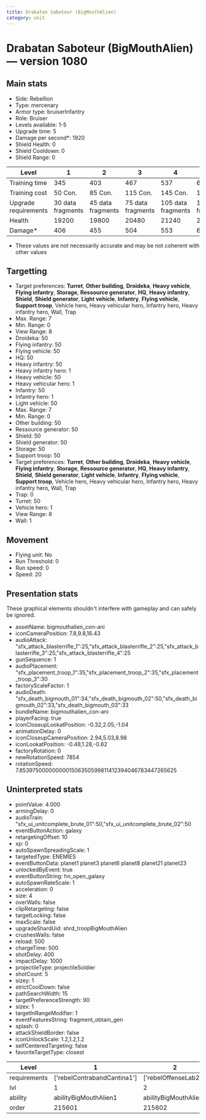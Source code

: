 ```yaml
---
title: Drabatan Saboteur (BigMouthAlien)
category: unit
---
```


# Drabatan Saboteur (BigMouthAlien) — version 1080

## Main stats

  * Side: Rebellion
  * Type: mercenary
  * Armor type: bruiserInfantry
  * Role: Bruiser
  * Levels available: 1-5
  * Upgrade time: 5
  * Damage per second*: 1920
  * Shield Health: 0
  * Shield Cooldown: 0
  * Shield Range: 0

|Level               |1                |2                |3                |4                 |5                 |
|--------------------|-----------------|-----------------|-----------------|------------------|------------------|
|Training time       |345              |403              |467              |537               |613               |
|Training cost       |50 Con.          |85 Con.          |115 Con.         |145 Con.          |175 Con.          |
|Upgrade requirements|30 data fragments|45 data fragments|75 data fragments|105 data fragments|135 data fragments|
|Health              |19200            |19800            |20480            |21240             |22080             |
|Damage*             |406              |455              |504              |553               |602               |

* These values are not necessarily accurate and may be not coherent with other values

## Targetting

  * Target preferences: **Turret**, **Other building**, **Droideka**, **Heavy vehicle**, **Flying infantry**, **Storage**, **Ressource generator**, **HQ**, **Heavy infantry**, **Shield**, **Shield generator**, **Light vehicle**, **Infantry**, **Flying vehicle**, **Support troop**, Vehicle hero, Heavy vehicular hero, Infantry hero, Heavy infantry hero, Wall, Trap
  * Max. Range: 7
  * Min. Range: 0
  * View Range: 8
  * Droideka: 50
  * Flying infantry: 50
  * Flying vehicle: 50
  * HQ: 50
  * Heavy infantry: 50
  * Heavy infantry hero: 1
  * Heavy vehicle: 50
  * Heavy vehicular hero: 1
  * Infantry: 50
  * Infantry hero: 1
  * Light vehicle: 50
  * Max. Range: 7
  * Min. Range: 0
  * Other building: 50
  * Ressource generator: 50
  * Shield: 50
  * Shield generator: 50
  * Storage: 50
  * Support troop: 50
  * Target preferences: **Turret**, **Other building**, **Droideka**, **Heavy vehicle**, **Flying infantry**, **Storage**, **Ressource generator**, **HQ**, **Heavy infantry**, **Shield**, **Shield generator**, **Light vehicle**, **Infantry**, **Flying vehicle**, **Support troop**, Vehicle hero, Heavy vehicular hero, Infantry hero, Heavy infantry hero, Wall, Trap
  * Trap: 0
  * Turret: 50
  * Vehicle hero: 1
  * View Range: 8
  * Wall: 1

## Movement

  * Flying unit: No
  * Run Threshold: 0
  * Run speed: 0
  * Speed: 20

## Presentation stats

These graphical elements shouldn't interfere with gameplay and can safely be ignored.

  * assetName: bigmouthalien_con-ani
  * iconCameraPosition: 7.8,9.8,16.43
  * audioAttack: "sfx_attack_blasterrifle_1":25,"sfx_attack_blasterrifle_2":25,"sfx_attack_blasterrifle_3":25,"sfx_attack_blasterrifle_4":25
  * gunSequence: 1
  * audioPlacement: "sfx_placement_troop_1":35,"sfx_placement_troop_2":35,"sfx_placement_troop_3":30
  * factoryScaleFactor: 1
  * audioDeath: "sfx_death_bigmouth_01":34,"sfx_death_bigmouth_02":50,"sfx_death_bigmouth_02":33,"sfx_death_bigmouth_03":33
  * bundleName: bigmouthalien_con-ani
  * playerFacing: true
  * iconCloseupLookatPosition: -0.32,2.05,-1.04
  * animationDelay: 0
  * iconCloseupCameraPosition: 2.94,5.03,8.98
  * iconLookatPosition: -0.48,1.28,-0.82
  * factoryRotation: 0
  * newRotationSpeed: 7854
  * rotationSpeed: 7.8539750000000001506350599811412394046783447265625

## Uninterpreted stats

  * pointValue: 4.000
  * armingDelay: 0
  * audioTrain: "sfx_ui_unitcomplete_brute_01":50,"sfx_ui_unitcomplete_brute_02":50
  * eventButtonAction: galaxy
  * retargetingOffset: 10
  * xp: 0
  * autoSpawnSpreadingScale: 1
  * targetedType: ENEMIES
  * eventButtonData: planet1 planet3 planet6 planet8 planet21 planet23
  * unlockedByEvent: true
  * eventButtonString: hn_open_galaxy
  * autoSpawnRateScale: 1
  * acceleration: 0
  * size: 4
  * overWalls: false
  * clipRetargeting: false
  * targetLocking: false
  * maxScale: false
  * upgradeShardUid: shrd_troopBigMouthAlien
  * crushesWalls: false
  * reload: 500
  * chargeTime: 500
  * shotDelay: 400
  * impactDelay: 1000
  * projectileType: projectileSoldier
  * shotCount: 5
  * sizey: 1
  * strictCoolDown: false
  * pathSearchWidth: 15
  * targetPreferenceStrength: 90
  * sizex: 1
  * targetInRangeModifier: 1
  * eventFeaturesString: fragment_obtain_gen
  * splash: 0
  * attackShieldBorder: false
  * iconUnlockScale: 1.2,1.2,1.2
  * selfCenteredTargeting: false
  * favoriteTargetType: closest

|Level       |1                          |2                    |3                    |4                    |5                    |
|------------|---------------------------|---------------------|---------------------|---------------------|---------------------|
|requirements|['rebelContrabandCantina1']|['rebelOffenseLab2'] |['rebelOffenseLab3'] |['rebelOffenseLab3'] |['rebelOffenseLab3'] |
|lvl         |1                          |2                    |3                    |4                    |5                    |
|ability     |abilityBigMouthAlien1      |abilityBigMouthAlien2|abilityBigMouthAlien3|abilityBigMouthAlien4|abilityBigMouthAlien5|
|order       |215601                     |215602               |215603               |215604               |215605               |

